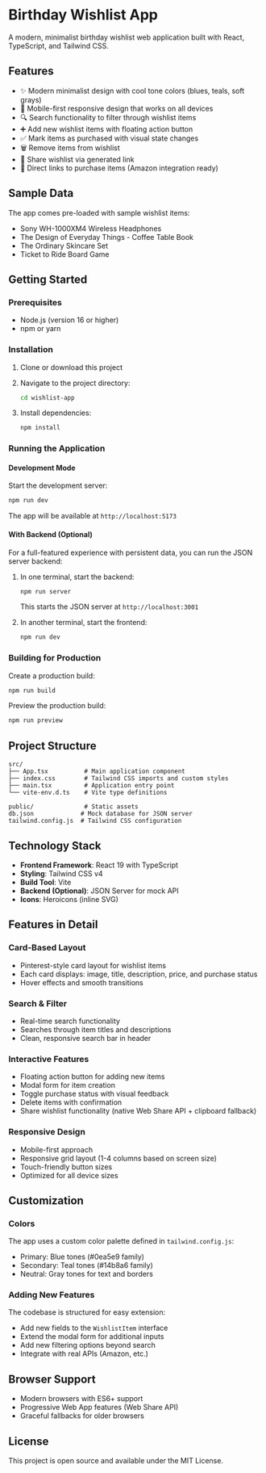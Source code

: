 # Birthday Wishlist App

A modern, minimalist birthday wishlist web application built with React, TypeScript, and Tailwind CSS.

## Features

- ✨ Modern minimalist design with cool tone colors (blues, teals, soft grays)
- 📱 Mobile-first responsive design that works on all devices
- 🔍 Search functionality to filter through wishlist items
- ➕ Add new wishlist items with floating action button
- ✅ Mark items as purchased with visual state changes
- 🗑️ Remove items from wishlist
- 🔗 Share wishlist via generated link
- 🛒 Direct links to purchase items (Amazon integration ready)

## Sample Data

The app comes pre-loaded with sample wishlist items:
- Sony WH-1000XM4 Wireless Headphones
- The Design of Everyday Things - Coffee Table Book  
- The Ordinary Skincare Set
- Ticket to Ride Board Game

## Getting Started

### Prerequisites

- Node.js (version 16 or higher)
- npm or yarn

### Installation

1. Clone or download this project
2. Navigate to the project directory:
   ```bash
   cd wishlist-app
   ```

3. Install dependencies:
   ```bash
   npm install
   ```

### Running the Application

#### Development Mode

Start the development server:
```bash
npm run dev
```

The app will be available at `http://localhost:5173`

#### With Backend (Optional)

For a full-featured experience with persistent data, you can run the JSON server backend:

1. In one terminal, start the backend:
   ```bash
   npm run server
   ```
   This starts the JSON server at `http://localhost:3001`

2. In another terminal, start the frontend:
   ```bash
   npm run dev
   ```

### Building for Production

Create a production build:
```bash
npm run build
```

Preview the production build:
```bash
npm run preview
```

## Project Structure

```
src/
├── App.tsx          # Main application component
├── index.css        # Tailwind CSS imports and custom styles
├── main.tsx         # Application entry point
└── vite-env.d.ts    # Vite type definitions

public/              # Static assets
db.json             # Mock database for JSON server
tailwind.config.js  # Tailwind CSS configuration
```

## Technology Stack

- **Frontend Framework**: React 19 with TypeScript
- **Styling**: Tailwind CSS v4
- **Build Tool**: Vite
- **Backend (Optional)**: JSON Server for mock API
- **Icons**: Heroicons (inline SVG)

## Features in Detail

### Card-Based Layout
- Pinterest-style card layout for wishlist items
- Each card displays: image, title, description, price, and purchase status
- Hover effects and smooth transitions

### Search & Filter
- Real-time search functionality
- Searches through item titles and descriptions
- Clean, responsive search bar in header

### Interactive Features
- Floating action button for adding new items
- Modal form for item creation
- Toggle purchase status with visual feedback
- Delete items with confirmation
- Share wishlist functionality (native Web Share API + clipboard fallback)

### Responsive Design
- Mobile-first approach
- Responsive grid layout (1-4 columns based on screen size)
- Touch-friendly button sizes
- Optimized for all device sizes

## Customization

### Colors
The app uses a custom color palette defined in `tailwind.config.js`:
- Primary: Blue tones (#0ea5e9 family)
- Secondary: Teal tones (#14b8a6 family)
- Neutral: Gray tones for text and borders

### Adding New Features
The codebase is structured for easy extension:
- Add new fields to the `WishlistItem` interface
- Extend the modal form for additional inputs
- Add new filtering options beyond search
- Integrate with real APIs (Amazon, etc.)

## Browser Support

- Modern browsers with ES6+ support
- Progressive Web App features (Web Share API)
- Graceful fallbacks for older browsers

## License

This project is open source and available under the MIT License.
